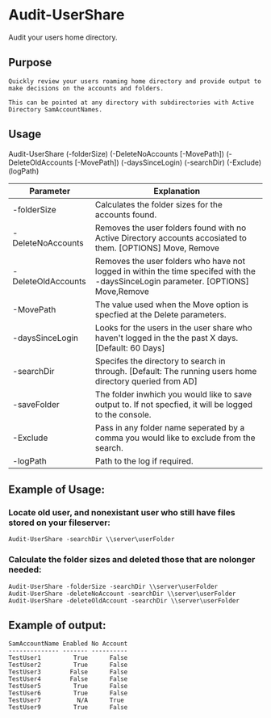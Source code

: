 # Audit-UserShare

Audit your users home directory.

## Purpose
    Quickly review your users roaming home directory and provide output to make decisions on the accounts and folders.

    This can be pointed at any directory with subdirectories with Active Directory SamAccountNames. 

## Usage
Audit-UserShare (-folderSize) (-DeleteNoAccounts [-MovePath]) (-DeleteOldAccounts [-MovePath]) (-daysSinceLogin) (-searchDir) (-Exclude) (logPath)

Parameter |Explanation 
----------|--------------
-folderSize| Calculates the folder sizes for the accounts found.
-DeleteNoAccounts| Removes the user folders found with no Active Directory accounts accosiated to them. [OPTIONS] Move, Remove
-DeleteOldAccounts| Removes the user folders who have not logged in within the time specifed with the -daysSinceLogin parameter. [OPTIONS] Move,Remove
-MovePath| The value used when the Move option is specfied at the Delete parameters.
-daysSinceLogin| Looks for the users in the user share who haven't logged in the the past X days. [Default: 60 Days]
-searchDir| Specifes the directory to search in through. [Default: The running users home directory queried from AD]
-saveFolder| The folder inwhich you would like to save output to. If not specfied, it will be logged to the console.
-Exclude| Pass in any folder name seperated by a comma you would like to exclude from the search.
-logPath| Path to the log if required.


## Example of Usage:

### Locate old user, and nonexistant user who still have files stored on your fileserver:
    Audit-UserShare -searchDir \\server\userFolder 

### Calculate the folder sizes and deleted those that are nolonger needed:
    Audit-UserShare -folderSize -searchDir \\server\userFolder 
    Audit-UserShare -deleteNoAccount -searchDir \\server\userFolder 
    Audit-UserShare -deleteOldAccount -searchDir \\server\userFolder


## Example of output:

    SamAccountName Enabled No Account
    -------------- ------- ----------
    TestUser1         True      False
    TestUser2         True      False
    TestUser3        False      False
    TestUser4        False      False
    TestUser5         True      False
    TestUser6         True      False
    TestUser7          N/A      True
    TestUser9         True      False

